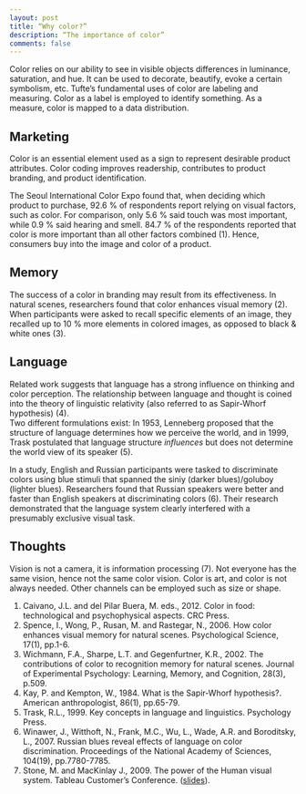 ```yaml
---
layout: post
title: “Why color?”
description: “The importance of color”
comments: false
---
```


Color relies on our ability to see in visible objects differences in luminance, saturation, and hue. It can be used to decorate, beautify, evoke a certain symbolism, etc.
Tufte’s fundamental uses of color are labeling and measuring. Color as a label is employed to identify something. As a measure, color is mapped to a data distribution.
  
<script async class="speakerdeck-embed" data-id="d30e063c436e4788ae69f45ae12bfd20" data-ratio="1.33333333333333" src="//speakerdeck.com/assets/embed.js"></script>

## Marketing
Color is an essential element used as a sign to represent desirable product attributes. Color coding improves readership, contributes to product branding, and product identification. 

The Seoul International Color Expo found that, when deciding which product to purchase, 92.6 % of respondents report relying on visual factors, such as color. For comparison, only 5.6 % said touch was most important, while 0.9 % said hearing and smell. 84.7 % of the respondents reported that color is more important than all other factors combined (1). Hence, consumers buy into the image and color of a product.

## Memory 
The success of a color in branding may result from its effectiveness. In natural scenes, researchers found that color enhances visual memory (2). When participants were asked to recall specific elements of an image, they recalled up to 10 % more elements in colored images, as opposed to black & white ones (3).

## Language
Related work suggests that language has a strong influence on thinking and color perception.
The relationship between language and thought is coined into the theory of linguistic relativity (also referred to as Sapir-Whorf hypothesis) (4).  
Two different formulations exist: In 1953, Lenneberg proposed that the structure of language determines how we perceive the world, and in 1999, Trask postulated that language structure *influences* but does not determine the world view of its speaker (5).

In a study, English and Russian participants were tasked to discriminate colors using blue stimuli that spanned the siniy (darker blues)/goluboy (lighter blues). Researchers found that Russian speakers were better and faster than English speakers at discriminating colors (6). Their research demonstrated that the language system clearly interfered with a presumably exclusive visual task.

## Thoughts
Vision is not a camera, it is information processing (7). Not everyone has the same vision, hence not the same color vision. Color is art, and color is not always needed. Other channels can be employed such as size or shape.


1. Caivano, J.L. and del Pilar Buera, M. eds., 2012. Color in food: technological and psychophysical aspects. CRC Press.
2. Spence, I., Wong, P., Rusan, M. and Rastegar, N., 2006. How color enhances visual memory for natural scenes. Psychological Science, 17(1), pp.1-6.
3. Wichmann, F.A., Sharpe, L.T. and Gegenfurtner, K.R., 2002. The contributions of color to recognition memory for natural scenes. Journal of Experimental Psychology: Learning, Memory, and Cognition, 28(3), p.509.
4. Kay, P. and Kempton, W., 1984. What is the Sapir‐Whorf hypothesis?. American anthropologist, 86(1), pp.65-79.
5. Trask, R.L., 1999. Key concepts in language and linguistics. Psychology Press.
6. Winawer, J., Witthoft, N., Frank, M.C., Wu, L., Wade, A.R. and Boroditsky, L., 2007. Russian blues reveal effects of language on color discrimination. Proceedings of the National Academy of Sciences, 104(19), pp.7780-7785.
7. Stone, M. and MacKinlay J., 2009. The power of the Human visual system. Tableau Customer’s Conference. ([slides](http://www.stonesc.com/slides/Vision%20and%20visualization%20stone-mackinlay.pdf)).